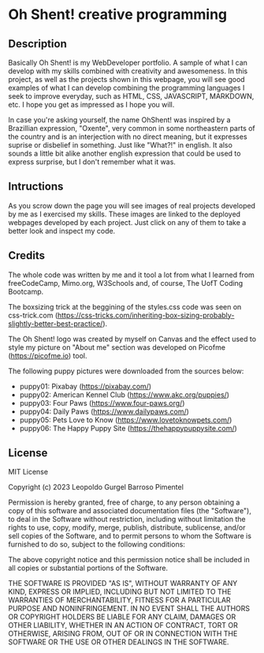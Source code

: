 # Oh Shent! creative programming

## Description
Basically Oh Shent! is my WebDeveloper portfolio. A sample of what I can develop with my skills combined with creativity and awesomeness. In this project, as well as the projects shown in this webpage, you will see good examples of what I can develop combining the programming languages I seek to improve everyday, such as HTML, CSS, JAVASCRIPT, MARKDOWN, etc. I hope you get as impressed as I hope you will.

In case you're asking yourself, the name OhShent! was inspired by a Brazillian expression, "Oxente", very common in some northeastern parts of the country and is an interjection with no direct meaning, but it expresses suprise or disbelief in something. Just like "What?!" in english. It also sounds a little bit alike another english expression that could be used to express surprise, but I don't remember what it was.

## Intructions

As you scrow down the page you will see images of real projects developed by me as I exercised my skills. These images are linked to the deployed webpages developed by each project. Just click on any of them to take a better look and inspect my code.

## Credits

The whole code was written by me and it tool a lot from what I learned from freeCodeCamp, Mimo.org, W3Schools and, of course, The UofT Coding Bootcamp.

The boxsizing trick at the beggining of the styles.css code was seen on css-trick.com (https://css-tricks.com/inheriting-box-sizing-probably-slightly-better-best-practice/).

The Oh Shent! logo was created by myself on Canvas and the effect used to style my picture on "About me" section was developed on Picofme (https://picofme.io) tool.

The following puppy pictures were downloaded from the sources below:
- puppy01: Pixabay (https://pixabay.com/)
- puppy02: American Kennel Club (https://www.akc.org/puppies/)
- puppy03: Four Paws (https://www.four-paws.org/)
- puppy04: Daily Paws (https://www.dailypaws.com/)
- puppy05: Pets Love to Know (https://www.lovetoknowpets.com/)
- puppy06: The Happy Puppy Site (https://thehappypuppysite.com/)
 
## License

MIT License

Copyright (c) 2023 Leopoldo Gurgel Barroso Pimentel

Permission is hereby granted, free of charge, to any person obtaining a copy
of this software and associated documentation files (the "Software"), to deal
in the Software without restriction, including without limitation the rights
to use, copy, modify, merge, publish, distribute, sublicense, and/or sell
copies of the Software, and to permit persons to whom the Software is
furnished to do so, subject to the following conditions:

The above copyright notice and this permission notice shall be included in all
copies or substantial portions of the Software.

THE SOFTWARE IS PROVIDED "AS IS", WITHOUT WARRANTY OF ANY KIND, EXPRESS OR
IMPLIED, INCLUDING BUT NOT LIMITED TO THE WARRANTIES OF MERCHANTABILITY,
FITNESS FOR A PARTICULAR PURPOSE AND NONINFRINGEMENT. IN NO EVENT SHALL THE
AUTHORS OR COPYRIGHT HOLDERS BE LIABLE FOR ANY CLAIM, DAMAGES OR OTHER
LIABILITY, WHETHER IN AN ACTION OF CONTRACT, TORT OR OTHERWISE, ARISING FROM,
OUT OF OR IN CONNECTION WITH THE SOFTWARE OR THE USE OR OTHER DEALINGS IN THE
SOFTWARE.
